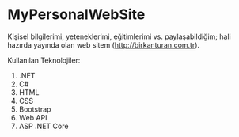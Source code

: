 # MyPersonalWebSite
Kişisel bilgilerimi, yeteneklerimi, eğitimlerimi vs. paylaşabildiğim; hali hazırda yayında olan web sitem (http://birkanturan.com.tr).

Kullanılan Teknolojiler:
1. .NET
2. C#
3. HTML
4. CSS
5. Bootstrap
6. Web API
7. ASP .NET Core
